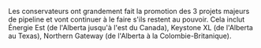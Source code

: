 Les conservateurs ont grandement fait la promotion des 3 projets majeurs de pipeline et vont continuer à le faire s'ils restent au pouvoir. Cela inclut Énergie Est (de l'Alberta jusqu'à l'est du Canada), Keystone XL (de l'Alberta au Texas), Northern Gateway (de l'Alberta à la Colombie-Britanique).
